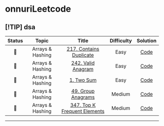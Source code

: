 # onnuriLeetcode
  [!TIP] dsa
-------------------------------------------------------------------------------
| Status | Topic | Title | Difficulty | Solution |
| :---: | :---: | :---: | :---: | :---: |
| :black_square_button: | Arrays & Hashing | [217. Contains Duplicate](https://leetcode.com/problems/contains-duplicate/description)|  Easy | [Code]() |
| :black_square_button: | Arrays & Hashing | [242. Valid Anagram](https://leetcode.com/problems/valid-anagram/description/)| Easy | [Code]() |
| :black_square_button: | Arrays & Hashing | [1. Two Sum](https://leetcode.com/problems/two-sum/description/)| Easy | [Code]() |
| :black_square_button: | Arrays & Hashing | [49. Group Anagrams](https://leetcode.com/problems/group-anagrams/description/)| Medium | [Code]() |
| :black_square_button: | Arrays & Hashing | [347. Top K Frequent Elements](https://leetcode.com/problems/top-k-frequent-elements/description/)| Medium | [Code]() |
-------------------------------------------------------------------------------
